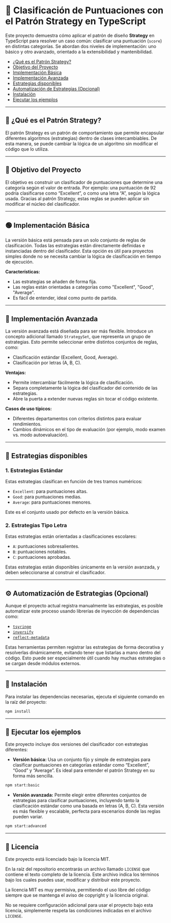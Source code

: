 # 🎯 Clasificación de Puntuaciones con el Patrón Strategy en TypeScript

Este proyecto demuestra cómo aplicar el patrón de diseño **Strategy** en TypeScript para resolver un caso común: clasificar una puntuación (`score`) en distintas categorías. Se abordan dos niveles de implementación: uno básico y otro avanzado, orientado a la extensibilidad y mantenibilidad.

- [¿Qué es el Patrón Strategy?](#-qué-es-el-patrón-strategy)
- [Objetivo del Proyecto](#-objetivo-del-proyecto)
- [Implementación Básica](#-implementación-básica)
- [Implementación Avanzada](#-implementación-avanzada)
- [Estrategias disponibles](#-estrategias-disponibles)
- [Automatización de Estrategias (Opcional)](#-automatización-de-estrategias-opcional)
- [Instalación](#-instalación)
- [Ejecutar los ejemplos](#-ejecutar-los-ejemplos)

---

## 🧠 ¿Qué es el Patrón Strategy?

El patrón Strategy es un patrón de comportamiento que permite encapsular diferentes algoritmos (estrategias) dentro de clases intercambiables. De esta manera, se puede cambiar la lógica de un algoritmo sin modificar el código que lo utiliza.

---

## 🎯 Objetivo del Proyecto

El objetivo es construir un clasificador de puntuaciones que determine una categoría según el valor de entrada. Por ejemplo: una puntuación de 92 podría clasificarse como “Excellent”, o como una letra “A”, según la lógica usada. Gracias al patrón Strategy, estas reglas se pueden aplicar sin modificar el núcleo del clasificador.

---

## 🟢 Implementación Básica

La versión básica está pensada para un solo conjunto de reglas de clasificación. Todas las estrategias están directamente definidas e instanciadas dentro del clasificador. Esta opción es útil para proyectos simples donde no se necesita cambiar la lógica de clasificación en tiempo de ejecución.

**Características:**

- Las estrategias se añaden de forma fija.
- Las reglas están orientadas a categorías como "Excellent", "Good", "Average".
- Es fácil de entender, ideal como punto de partida.

---

## 🔵 Implementación Avanzada

La versión avanzada está diseñada para ser más flexible. Introduce un concepto adicional llamado `StrategySet`, que representa un grupo de estrategias. Esto permite seleccionar entre distintos conjuntos de reglas, como:

- Clasificación estándar (Excellent, Good, Average).
- Clasificación por letras (A, B, C).

**Ventajas:**

- Permite intercambiar fácilmente la lógica de clasificación.
- Separa completamente la lógica del clasificador del contenido de las estrategias.
- Abre la puerta a extender nuevas reglas sin tocar el código existente.

**Casos de uso típicos:**

- Diferentes departamentos con criterios distintos para evaluar rendimientos.
- Cambios dinámicos en el tipo de evaluación (por ejemplo, modo examen vs. modo autoevaluación).

---

## 🧠 Estrategias disponibles

### 1. Estrategias Estándar

Estas estrategias clasifican en función de tres tramos numéricos:

- `Excellent`: para puntuaciones altas.
- `Good`: para puntuaciones medias.
- `Average`: para puntuaciones menores.

Este es el conjunto usado por defecto en la versión básica.

### 2. Estrategias Tipo Letra

Estas estrategias están orientadas a clasificaciones escolares:

- `A`: puntuaciones sobresalientes.
- `B`: puntuaciones notables.
- `C`: puntuaciones aprobadas.

Estas estrategias están disponibles únicamente en la versión avanzada, y deben seleccionarse al construir el clasificador.

---

## ⚙️ Automatización de Estrategias (Opcional)

Aunque el proyecto actual registra manualmente las estrategias, es posible automatizar este proceso usando librerías de inyección de dependencias como:

- [`tsyringe`](https://github.com/microsoft/tsyringe)
- [`inversify`](https://github.com/inversify/InversifyJS)
- [`reflect-metadata`](https://www.npmjs.com/package/reflect-metadata)

Estas herramientas permiten registrar las estrategias de forma decorativa y resolverlas dinámicamente, evitando tener que listarlas a mano dentro del código. Esto puede ser especialmente útil cuando hay muchas estrategias o se cargan desde módulos externos.

---

## 💾 Instalación

Para instalar las dependencias necesarias, ejecuta el siguiente comando en la raíz del proyecto:

```bash
npm install
```

---

## 🚀 Ejecutar los ejemplos

Este proyecto incluye dos versiones del clasificador con estrategias diferentes:

- **Versión básica:** Usa un conjunto fijo y simple de estrategias para clasificar puntuaciones en categorías estándar como “Excellent”, “Good” y “Average”. Es ideal para entender el patrón Strategy en su forma más sencilla.

```bash
npm start:basic
```

- **Versión avanzada:** Permite elegir entre diferentes conjuntos de estrategias para clasificar puntuaciones, incluyendo tanto la clasificación estándar como una basada en letras (A, B, C). Esta versión es más flexible y escalable, perfecta para escenarios donde las reglas pueden variar.

```bash
npm start:advanced
```

---

## 📝 Licencia

Este proyecto está licenciado bajo la licencia MIT.

En la raíz del repositorio encontrarás un archivo llamado `LICENSE` que contiene el texto completo de la licencia. Este archivo indica los términos bajo los cuales puedes usar, modificar y distribuir este proyecto.

La licencia MIT es muy permisiva, permitiendo el uso libre del código siempre que se mantenga el aviso de copyright y la licencia original.

No se requiere configuración adicional para usar el proyecto bajo esta licencia, simplemente respeta las condiciones indicadas en el archivo `LICENSE`.
